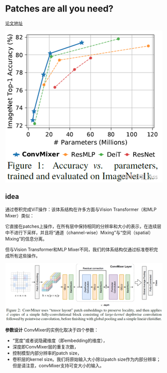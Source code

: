 # Patches are all you need?
[论文地址](F://Paper//patches_are_all_you_need_.pdf)

![img.png](img.png)

## idea
通过卷积完成ViT操作：该体系结构在许多方面与Vision Transformer（和MLP Mixer）类似：

它直接在patches上操作，在所有层中保持相同的分辨率和大小的表示，在连续层中不进行下采样，并且将“通道（channel-wise）Mixing”与“空间（spatial）Mixing”的信息分离。

但与Vision Transformer和MLP Mixer不同，我们的体系结构仅通过标准卷积完成所有这些操作。

![img_1.png](img_1.png)

**参数设计**
ConvMixer的实例化取决于四个参数：
- “宽度”或者说隐藏维度（即embedding的维度），
- 深度即ConvMixer层的重复次数，
- 控制模型内部分辨率的patch size，
- 卷积层的kernel size。我们将原始输入大小除以patch size作为内部分辨率；但是请注意，convMixer支持可变大小的输入。